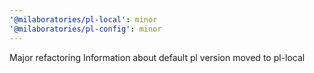```yaml
---
'@milaboratories/pl-local': minor
'@milaboratories/pl-config': minor
---
```


Major refactoring
Information about default pl version moved to pl-local
